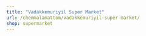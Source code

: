 ```yaml
---
title: "Vadakkemuriyil Super Market"
url: /chemmalamattom/vadakkemuriyil-super-market/
shop: supermarket
---
```

